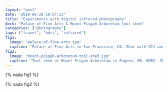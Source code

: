 ```yaml
---
layout: "post"
date: "2010-06-28 10:57:13"
title: "Experiments with digital infrared photography"
deck: "Palace of Fine Arts & Mount Pisgah Arboretum tool shed"
categories: ["photography"]
tags: ["travel", "hdri", "infrared"]
fig1:
  image: "palace-of-fine-arts.jpg"
  caption: "Palace of Fine Arts in San Francisco, CA. Shot with G11 and infrared filter."
fig2:
  image: "mount-pisgah-arboretum-tool-shed.jpg"
  caption: "Tool shed at Mount Pisgah Arboretum in Eugene, OR. HDRI. Shot with G11 infrared conversion."
---
```


{% nada fig1 %}

{% nada fig2 %}
